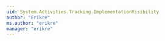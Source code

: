 ```yaml
---
uid: System.Activities.Tracking.ImplementationVisibility
author: "Erikre"
ms.author: "erikre"
manager: "erikre"
---
```

